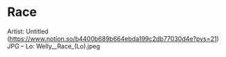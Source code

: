 # Race

Artist: Untitled (https://www.notion.so/b4400b689b664ebda199c2db77030d4e?pvs=21)
JPG – Lo: Welly__Race_(Lo).jpeg